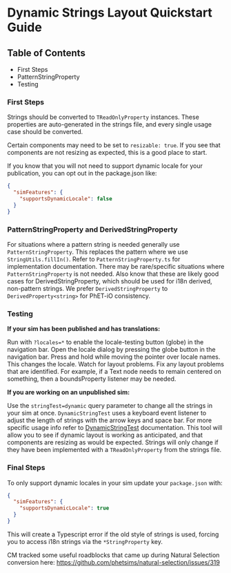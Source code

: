 # Dynamic Strings Layout Quickstart Guide

## Table of Contents

- First Steps
- PatternStringProperty
- Testing

### First Steps

Strings should be converted to `TReadOnlyProperty` instances. These properties are auto-generated in the strings file,
and every single usage case should be converted.

Certain components may need to be set to `resizable: true`. If you see that components are not resizing as expected,
this is a good place to start.

If you know that you will not need to support dynamic locale for your publication, you can opt out in the package.json
like:

```json
{
  "simFeatures": {
    "supportsDynamicLocale": false
  }
}
```

### PatternStringProperty and DerivedStringProperty

For situations where a pattern string is needed generally use `PatternStringProperty`. This replaces the pattern where
we use `StringUtils.fillIn()`. Refer to `PatternStringProperty.ts`
for implementation documentation. There may be rare/specific situations where `PatternStringProperty` is not needed.
Also know that these are likely good cases for DerivedStringProperty, which should be used for i18n derived, non-pattern
strings. We prefer `DerivedStringProperty` to `DerivedProperty<string>` for PhET-iO consistency.

### Testing

**If your sim has been published and has translations:**

Run with `?locales=*` to enable the locale-testing button (globe) in the navigation bar. Open the locale dialog by
pressing the globe button in the navigation bar. Press and hold while moving the pointer over locale names. This changes
the locale. Watch for layout problems. Fix any layout problems that are identified. For example, if a Text node needs to
remain centered on something, then a boundsProperty listener may be needed.

**If you are working on an unpublished sim:**

Use the `stringTest=dynamic` query parameter to change all the strings in your sim at once. `DynamicStringTest` uses a
keyboard event listener to adjust the length of strings with the arrow keys and space bar. For more specific usage info
refer to [DynamicStringTest](https://github.com/phetsims/joist/blob/master/js/DynamicStringTest.ts) documentation. This
tool will allow you to see if dynamic layout is working as anticipated, and that components are resizing as would be
expected. Strings will only change if they have been implemented with a `TReadOnlyProperty` from the strings file.

### Final Steps

To only support dynamic locales in your sim update your `package.json` with:

```json
{
  "simFeatures": {
    "supportsDynamicLocale": true
  }
}
```

This will create a Typescript error if the old style of strings is used, forcing you to access i18n strings via
the `*StringProperty` key.

CM tracked some useful roadblocks that came up during Natural Selection conversion
here: https://github.com/phetsims/natural-selection/issues/319
